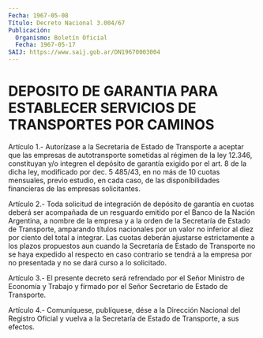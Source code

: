 ```yaml
---
Fecha: 1967-05-08
Título: Decreto Nacional 3.004/67
Publicación:
  Organismo: Boletín Oficial
  Fecha: 1967-05-17
SAIJ: https://www.saij.gob.ar/DN19670003004
---
```

# DEPOSITO DE GARANTIA PARA ESTABLECER SERVICIOS DE TRANSPORTES POR CAMINOS

<a id="1"></a>
Artículo 1.- Autorízase a la Secretaria de Estado de Transporte a aceptar  que  las empresas de autotransporte sometidas al régimen de la ley 12.346,  constituyan y/o integren el depósito de garantía exigido por el art.  8  de  la  dicha  ley,  modificado  por dec. 5 485/43, en no más de 10 cuotas mensuales, previo estudio,  en  cada caso,    de   las  disponibilidades  financieras  de  las  empresas solicitantes.

<a id="2"></a>
Artículo  2.-  Toda  solicitud  de  integración de depósito de garantía en cuotas deberá ser acompañada de  un  resguardo  emitido por el Banco de la Nación Argentina, a nombre de la empresa y  a la orden  de  la Secretaría de Estado de Transporte, amparando títulos nacionales por  un valor no inferior al diez por ciento del total a integrar. Las cuotas  deberán  ajustarse estrictamente a los plazos propuestos aun cuando la Secretaría  de  Estado de Transporte no se haya expedido al respecto en caso contrario  se tendrá a la empresa por no presentada y no se dará curso a lo solicitado.

<a id="3"></a>
Artículo  3.- El presente decreto será refrendado por el Señor Ministro de Economía  y  Trabajo  y firmado por el Señor Secretario de Estado de Transporte.

<a id="4"></a>
Artículo  4.-  Comuníquese,  publíquese,  dése  a la Dirección Nacional  del Registro Oficial y vuelva a la Secretaría  de  Estado de Transporte, a sus efectos.